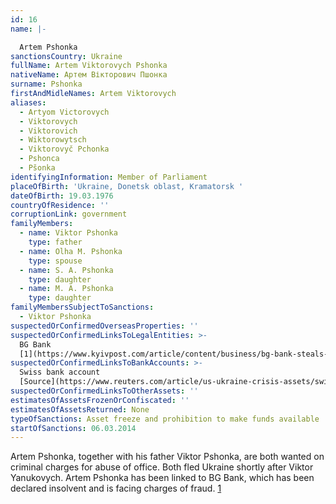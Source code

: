 ```yaml
---
id: 16
name: |-

  Artem Pshonka
sanctionsCountry: Ukraine
fullName: Artem Viktorovych Pshonka
nativeName: Артем Вікторович Пшонка
surname: Pshonka
firstAndMidleNames: Artem Viktorovych
aliases:
  - Artyom Victorovych
  - Viktorovych
  - Viktorovich
  - Wiktorowytsch
  - Viktorovyč Pchonka
  - Pshonca
  - Pšonka
identifyingInformation: Member of Parliament
placeOfBirth: 'Ukraine, Donetsk oblast, Kramatorsk '
dateOfBirth: 19.03.1976
countryOfResidence: ''
corruptionLink: government
familyMembers:
  - name: Viktor Pshonka
    type: father
  - name: Olha M. Pshonka
    type: spouse
  - name: S. A. Pshonka
    type: daughter
  - name: M. A. Pshonka
    type: daughter
familyMembersSubjectToSanctions:
  - Viktor Pshonka
suspectedOrConfirmedOverseasProperties: ''
suspectedOrConfirmedLinksToLegalEntities: >-
  BG Bank
  [1](https://www.kyivpost.com/article/content/business/bg-bank-steals-from-sinking-ship-417545.html)
suspectedOrConfirmedLinksToBankAccounts: >-
  Swiss bank account
  [Source](https://www.reuters.com/article/us-ukraine-crisis-assets/swiss-government-freezes-assets-of-nine-more-ukrainians-idUSBREA290QT20140310)
suspectedOrConfirmedLinksToOtherAssets: ''
estimatesOfAssetsFrozenOrConfiscated: ''
estimatesOfAssetsReturned: None
typeOfSanctions: Asset freeze and prohibition to make funds available
startOfSanctions: 06.03.2014
---
```

Artem Pshonka, together with his father Viktor Pshonka, are both wanted on 
criminal charges for abuse of office. Both fled Ukraine shortly after Viktor 
Yanukovych. Artem Pshonka has been linked to BG Bank, which has been declared 
insolvent and is facing charges of fraud. 
[1](https://www.kyivpost.com/article/content/business/bg-bank-steals-from-sinking-ship-417545.html)
